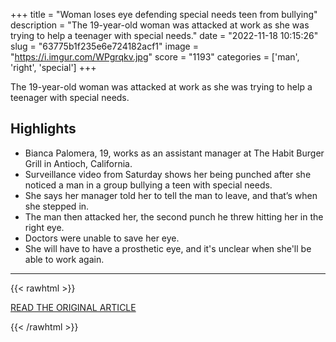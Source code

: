 +++
title = "Woman loses eye defending special needs teen from bullying"
description = "The 19-year-old woman was attacked at work as she was trying to help a teenager with special needs."
date = "2022-11-18 10:15:26"
slug = "63775b1f235e6e724182acf1"
image = "https://i.imgur.com/WPgrqkv.jpg"
score = "1193"
categories = ['man', 'right', 'special']
+++

The 19-year-old woman was attacked at work as she was trying to help a teenager with special needs.

## Highlights

- Bianca Palomera, 19, works as an assistant manager at The Habit Burger Grill in Antioch, California.
- Surveillance video from Saturday shows her being punched after she noticed a man in a group bullying a teen with special needs.
- She says her manager told her to tell the man to leave, and that’s when she stepped in.
- The man then attacked her, the second punch he threw hitting her in the right eye.
- Doctors were unable to save her eye.
- She will have to have a prosthetic eye, and it's unclear when she'll be able to work again.

---

{{< rawhtml >}}
  <p class="article-category">
    <a target="_blank" href="https://www.nbc29.com/2022/11/17/woman-loses-eye-defending-special-needs-teen-bullying/">READ THE ORIGINAL ARTICLE</a>
  </p>
{{< /rawhtml >}}
